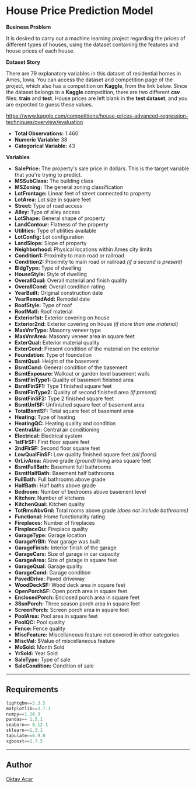 # House Price Prediction Model

**Business Problem**

It is desired to carry out a machine learning project regarding the prices of different types of houses, using the dataset containing the features and house prices of each house.

**Dataset Story**

There are 79 explanatory variables in this dataset of residential homes in Ames, Iowa. You can access the dataset and competition page of the project, which also has a competition on **Kaggle**, from the link below. Since the dataset belongs to a **Kaggle** competition, there are two different **csv** files: **train** and **test**. House prices are left blank in the **test dataset**, and you are expected to guess these values.

https://www.kaggle.com/competitions/house-prices-advanced-regression-techniques/overview/evaluation

- **Total Observations:** 1.460
- **Numeric Variable:** 38
- **Categorical Variable:** 43

**Variables**
- **SalePrice:** The property's sale price in dollars. This is the target variable that you're trying to predict.
- **MSSubClass:** The building class
- **MSZoning:** The general zoning classification
- **LotFrontage:** Linear feet of street connected to property
- **LotArea:** Lot size in square feet
- **Street:** Type of road access
- **Alley:** Type of alley access
- **LotShape:** General shape of property
- **LandContour:** Flatness of the property
- **Utilities:** Type of utilities available
- **LotConfig:** Lot configuration
- **LandSlope:** Slope of property
- **Neighborhood:** Physical locations within Ames city limits
- **Condition1:** Proximity to main road or railroad
- **Condition2:** Proximity to main road or railroad *(if a second is present)*
- **BldgType:** Type of dwelling
- **HouseStyle:** Style of dwelling
- **OverallQual:** Overall material and finish quality
- **OverallCond:** Overall condition rating
- **YearBuilt:** Original construction date
- **YearRemodAdd:** Remodel date
- **RoofStyle:** Type of roof
- **RoofMatl:** Roof material
- **Exterior1st:** Exterior covering on house
- **Exterior2nd:** Exterior covering on house *(if more than one material)*
- **MasVnrType:** Masonry veneer type
- **MasVnrArea:** Masonry veneer area in square feet
- **ExterQual:** Exterior material quality
- **ExterCond:** Present condition of the material on the exterior
- **Foundation:** Type of foundation
- **BsmtQual:** Height of the basement
- **BsmtCond:** General condition of the basement
- **BsmtExposure:** Walkout or garden level basement walls
- **BsmtFinType1:** Quality of basement finished area
- **BsmtFinSF1:** Type 1 finished square feet
- **BsmtFinType2:** Quality of second finished area *(if present)*
- **BsmtFinSF2:** Type 2 finished square feet
- **BsmtUnfSF:** Unfinished square feet of basement area
- **TotalBsmtSF:** Total square feet of basement area
- **Heating:** Type of heating
- **HeatingQC:** Heating quality and condition
- **CentralAir:** Central air conditioning
- **Electrical:** Electrical system
- **1stFlrSF:** First floor square feet
- **2ndFlrSF:** Second floor square feet
- **LowQualFinSF:** Low quality finished square feet *(all floors)*
- **GrLivArea:** Above grade *(ground)* living area square feet
- **BsmtFullBath:** Basement full bathrooms
- **BsmtHalfBath:** Basement half bathrooms
- **FullBath:** Full bathrooms above grade
- **HalfBath:** Half baths above grade
- **Bedroom:** Number of bedrooms above basement level
- **Kitchen:** Number of kitchens
- **KitchenQual:** Kitchen quality
- **TotRmsAbvGrd:** Total rooms above grade *(does not include bathrooms)*
- **Functional:** Home functionality rating
- **Fireplaces:** Number of fireplaces
- **FireplaceQu:** Fireplace quality
- **GarageType:** Garage location
- **GarageYrBlt:** Year garage was built
- **GarageFinish:** Interior finish of the garage
- **GarageCars:** Size of garage in car capacity
- **GarageArea:** Size of garage in square feet
- **GarageQual:** Garage quality
- **GarageCond:** Garage condition
- **PavedDrive:** Paved driveway
- **WoodDeckSF:** Wood deck area in square feet
- **OpenPorchSF:** Open porch area in square feet
- **EnclosedPorch:** Enclosed porch area in square feet
- **3SsnPorch:** Three season porch area in square feet
- **ScreenPorch:** Screen porch area in square feet
- **PoolArea:** Pool area in square feet
- **PoolQC:** Pool quality
- **Fence:** Fence quality
- **MiscFeature:** Miscellaneous feature not covered in other categories
- **MiscVal:** $Value of miscellaneous feature
- **MoSold:** Month Sold
- **YrSold:** Year Sold
- **SaleType:** Type of sale
- **SaleCondition:** Condition of sale

---

## Requirements
~~~python
lightgbm==3.3.5
matplotlib==3.7.1
numpy==1.24.3
pandas== 1.5.1
seaborn== 0.12.1
sklearn==1.3.1
tabulate==0.9.0
xgboost==1.7.5
~~~

---

## Author
[Oktay Acar](https:**//github.com/oktay-acar)
